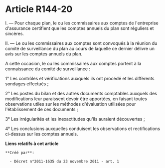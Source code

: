 # Article R144-20

I. ― Pour chaque plan, le ou les commissaires aux comptes de l'entreprise d'assurance certifient que les comptes annuels du
plan sont réguliers et sincères.

II. ― Le ou les commissaires aux comptes sont convoqués à la réunion du comité de surveillance du plan au cours de laquelle
ce dernier délivre un avis sur les comptes annuels du plan.

A cette occasion, le ou les commissaires aux comptes portent à la connaissance du comité de surveillance :

1° Les contrôles et vérifications auxquels ils ont procédé et les différents sondages effectués ;

2° Les postes du bilan et des autres documents comptables auxquels des modifications leur paraissent devoir être apportées,
en faisant toutes observations utiles sur les méthodes d'évaluation utilisées pour l'établissement de ces documents ;

3° Les irrégularités et les inexactitudes qu'ils auraient découvertes ;

4° Les conclusions auxquelles conduisent les observations et rectifications ci-dessus sur les comptes annuels.

**Liens relatifs à cet article**

	**Créé par**:

	  - Décret n°2011-1635 du 23 novembre 2011 - art. 1
